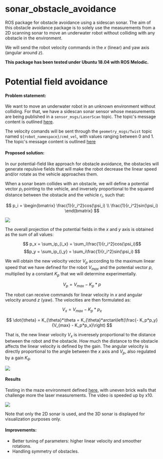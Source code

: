 # sonar_obstacle_avoidance
ROS package for obstacle avoidance using a sidescan sonar.
The aim of this obstacle avoidance package is to solely use the measurements from a 2D scanning sonar to move an underwater robot without colliding with any obstacle in the environment.

We will send the robot velocity commands in the $x$ (linear) and yaw axis (angular around $z$).

**This package has been tested under Ubuntu 18.04 with ROS Melodic.**

# Potential field avoidance

#### Problem statement:
We want to move an underwater robot in an unknown environment without colliding. For that, we have a sidescan sonar sensor whose measurements are being published in a `sensor_msgs/LaserScan` topic. The topic's message content is outlined [here](http://docs.ros.org/en/lunar/api/sensor_msgs/html/msg/LaserScan.html).

The velocity comands will be sent through the `geometry_msgs/Twist` topic named `${robot_namespace}/cmd_vel`, with values ranging between 0 and 1. The topic's message content is outlined [here](http://docs.ros.org/en/noetic/api/geometry_msgs/html/msg/Twist.html)

#### Proposed solution:

In our potential-field like approach for obstacle avoidance, the obstacles will generate repulsive fields that will make the robot decrease the linear speed and/or rotate as the vehicle approaches them. 

When a sonar beam collides with an obstacle, we will define a potential vector $p_i$ pointing to the vehicle, and inversely proportional to the squared distance between the obstacle and the vehicle $r_i$, such that:

$$ p_i = \begin{bmatrix}
\frac{1}{r_i^2}cos(\psi_i) \\
\frac{1}{r_i^2}sin(\psi_i) 
\end{bmatrix} $$

![](https://raw.githubusercontent.com/olayasturias/sonar_obstacle_avoidance/65bcbb3110858253ed637edb41959ac369573b4f/assets/obsav.svg)

The overall projection of the potential fields in the $x$ and $y$ axis is obtained as the sum of all values:

$$
p_x = \sum_ip_{i_x} = \sum_i\frac{1}{r_i^2}cos(\psi_i)$$
$$p_y = \sum_ip_{i_y} = \sum_i\frac{1}{r_i^2}sin(\psi_i)
$$

We will obtain the new velocity vector $V_p$ according to the maximum linear speed that we have defined for the robot $V_{max}$ and the potential vector $p$, multiplied by a constant $K_p$ that we will determine experimentally.

$$V_p = V_{max} - K_p*p$$

The robot can receive commands for linear velocity in $x$ and angular velocity around $z$ (yaw). The velocities are then formulated as:

$$ V_x = V_{max} - K_p*p_x$$

$$ \dot{\theta} =  K_{\theta}*\theta = K_{\theta}*arctan\left(\frac{- K_p*p_y}{V_{max} - K_p*p_x}\right)
$$

That is, the new linear velocity $V_x$ is inveresely proportional to the distance between the robot and the obstacle. How much the distance to the obstacle affects the linear velocity is defined by the gain.
The angular velocity is directly proportional to the angle between the $x$ axis and $V_p$, also regulated by a gain $K_{\theta}$.

![](https://raw.githubusercontent.com/olayasturias/sonar_obstacle_avoidance/65bcbb3110858253ed637edb41959ac369573b4f/assets/potential_vel.svg)

#### Results
Testing in the maze environment defined [here](https://github.com/olayasturias/remaro_uw_sim), with uneven brick walls that challenge more the laser measurements. The video is speeded up by x10.

![](https://github.com/olayasturias/sonar_obstacle_avoidance/blob/main/assets/potential_avoidance_maze.gif?raw=true)

Note that only the 2D sonar is used, and the 3D sonar is displayed for visualization purposes only.

#### Improvements:
- Better tuning of parameters: higher linear velocity and smoother rotations.
- Handling symmetry of obstacles.